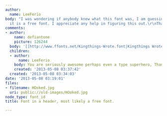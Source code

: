 ```yaml
---
author:
  name: LeeFerio
body: "I was wondering if anybody knew what this font was, I am guessing by the look
  it is a free font. I appreciate any help in figuring this out.\r\nThanks, Lee"
comments:
- author:
    name: defiantone
    picture: 126244
  body: '[[http://www.ffonts.net/Kingthings-Wrote.font|Kingthings Wrote]]'
  children:
  - author:
      name: LeeFerio
    body: You are seriously awesome perhaps even a type superhero, Thankist!
    created: '2013-05-08 03:37:42'
  created: '2013-05-08 03:34:03'
date: '2013-05-08 03:19:01'
files:
- filename: HOoked.jpg
  uri: public://old-images/HOoked.jpg
node_type: font_id
title: Font in a header, most likely a free font.

---
```

